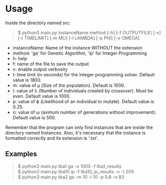 # Usage

Inside the directory named src:  
> $ python3 main.py instanceName method \[-h] \[-f OUTPUTFILE] \[-v] \[-t TIMELIMIT] \[-m MU] \[-l LAMBDA] \[-p PHI] \[-o OMEGA]
           
* instanceName: Name of the instance WITHOUT the extension
* method: 'ga' for Genetic Algorithm, 'ip' for Integer Programming
* h: help
* f: name of the file to save the output
* v: enable output verbosity
* t: time limit (in seconds) for the integer programming solver. Default value is 1800.
* m: value of μ (Size of the population). Default is 1000.
* l: value of λ (Number of individuals created by crossover). Must be even. Default value is 1000.
* p: value of ϕ (Likelihood of an individual to mutate). Default value is 0.25.
* o: value of ω (aximum number of generations without improvement). Default value is 500.

Remember that the program can only find instances that are inside the directory named Instances.
Also, it's necessary that the instance is formatted correctly and its extension is '.txt'.

## Examples

> $ python3 main.py tba1 ga -o 1000 -f tba1_results  
> $ python3 main.py tba10 ip -f tba10_ip_results -v -t 200  
> $ python3 main.py tba2 ga -m 10 -l 10 -p 0.8 -o 83


